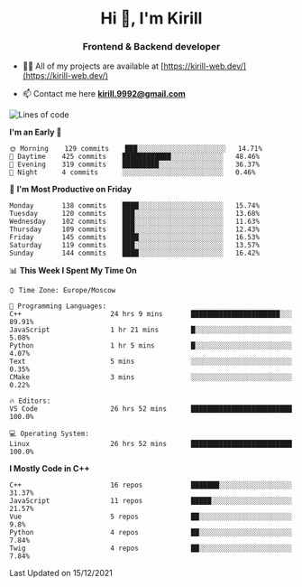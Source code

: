 <h1 align="center">Hi 👋, I'm Kirill</h1>
<h3 align="center">Frontend & Backend developer</h3>

- 👨‍💻 All of my projects are available at [https://kirill-web.dev/](https://kirill-web.dev/)

- 📫 Contact me here **kirill.9992@gmail.com**











<!--START_SECTION:waka-->
![Lines of code](https://img.shields.io/badge/From%20Hello%20World%20I%27ve%20Written-146%20Thousand%20lines%20of%20code-blue)

**I'm an Early 🐤** 

```text
🌞 Morning    129 commits    ███░░░░░░░░░░░░░░░░░░░░░░   14.71% 
🌆 Daytime    425 commits    ████████████░░░░░░░░░░░░░   48.46% 
🌃 Evening    319 commits    █████████░░░░░░░░░░░░░░░░   36.37% 
🌙 Night      4 commits      ░░░░░░░░░░░░░░░░░░░░░░░░░   0.46%

```
📅 **I'm Most Productive on Friday** 

```text
Monday       138 commits    ████░░░░░░░░░░░░░░░░░░░░░   15.74% 
Tuesday      120 commits    ███░░░░░░░░░░░░░░░░░░░░░░   13.68% 
Wednesday    102 commits    ███░░░░░░░░░░░░░░░░░░░░░░   11.63% 
Thursday     109 commits    ███░░░░░░░░░░░░░░░░░░░░░░   12.43% 
Friday       145 commits    ████░░░░░░░░░░░░░░░░░░░░░   16.53% 
Saturday     119 commits    ███░░░░░░░░░░░░░░░░░░░░░░   13.57% 
Sunday       144 commits    ████░░░░░░░░░░░░░░░░░░░░░   16.42%

```


📊 **This Week I Spent My Time On** 

```text
⌚︎ Time Zone: Europe/Moscow

💬 Programming Languages: 
C++                      24 hrs 9 mins       ██████████████████████░░░   89.91% 
JavaScript               1 hr 21 mins        █░░░░░░░░░░░░░░░░░░░░░░░░   5.08% 
Python                   1 hr 5 mins         █░░░░░░░░░░░░░░░░░░░░░░░░   4.07% 
Text                     5 mins              ░░░░░░░░░░░░░░░░░░░░░░░░░   0.35% 
CMake                    3 mins              ░░░░░░░░░░░░░░░░░░░░░░░░░   0.22%

🔥 Editors: 
VS Code                  26 hrs 52 mins      █████████████████████████   100.0%

💻 Operating System: 
Linux                    26 hrs 52 mins      █████████████████████████   100.0%

```

**I Mostly Code in C++** 

```text
C++                      16 repos            ███████░░░░░░░░░░░░░░░░░░   31.37% 
JavaScript               11 repos            █████░░░░░░░░░░░░░░░░░░░░   21.57% 
Vue                      5 repos             ██░░░░░░░░░░░░░░░░░░░░░░░   9.8% 
Python                   4 repos             ██░░░░░░░░░░░░░░░░░░░░░░░   7.84% 
Twig                     4 repos             ██░░░░░░░░░░░░░░░░░░░░░░░   7.84%

```



 Last Updated on 15/12/2021
<!--END_SECTION:waka-->
